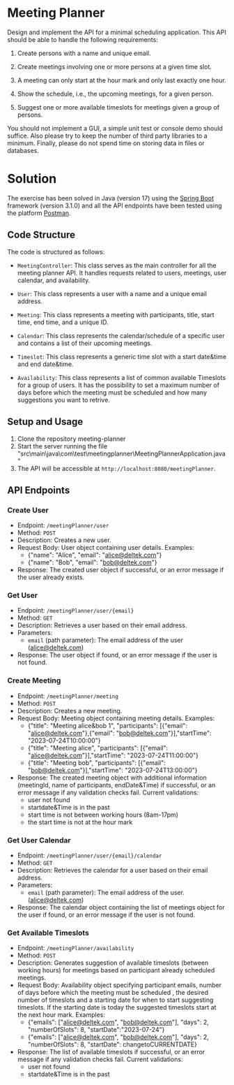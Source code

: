 # Meeting Planner

Design and implement the API for a minimal scheduling application. This API should be able to handle the following requirements:

1) Create persons with a name and unique email.

2) Create meetings involving one or more persons at a given time slot.

3) A meeting can only start at the hour mark and only last exactly one hour.

4) Show the schedule, i.e., the upcoming meetings, for a given person.

5) Suggest one or more available timeslots for meetings given a group of persons.

You should not implement a GUI, a simple unit test or console demo should suffice. Also please try to keep the number of third party libraries to a minimum. 
Finally, please do not spend time on storing data in files or databases.

# Solution
The exercise has been solved in Java (version 17) using the [Spring Boot](https://spring.io/) framework (version 3.1.0) and 
all the API endpoints have been tested using the platform [Postman](https://www.postman.com/).

## Code Structure

The code is structured as follows:

- `MeetingController`: This class serves as the main controller for all the meeting planner API. It handles requests related to users, meetings, user calendar, and availability.

- `User`: This class represents a user with a name and a unique email address.

- `Meeting`: This class represents a meeting with participants, title, start time, end time, and a unique ID.

- `Calendar`: This class represents the calendar/schedule of a specific user and contains a list of their upcoming meetings.

- `Timeslot`: This class represents a generic time slot with a start date&time and end date&time.

- `Availability`: This class represents a list of common available Timeslots for a group of users. It has the possibility to set a maximum number of days before which the meeting must be scheduled and 
              how many suggestions you want to retrive. 

## Setup and Usage

1. Clone the repository meeting-planner
2. Start the server running the file "src\main\java\com\test\meetingplanner\MeetingPlannerApplication.java"
3. The API will be accessible at `http://localhost:8080/meetingPlanner`.

## API Endpoints

### Create User

- Endpoint: `/meetingPlanner/user`
- Method: `POST`
- Description: Creates a new user.
- Request Body: User object containing user details. Examples:
  - {"name": "Alice", "email": "alice@deltek.com"}
  - {"name": "Bob", "email": "bob@deltek.com"}
- Response: The created user object if successful, or an error message if the user already exists.

### Get User

- Endpoint: `/meetingPlanner/user/{email}`
- Method: `GET`
- Description: Retrieves a user based on their email address.
- Parameters:
    - `email` (path parameter): The email address of the user (alice@deltek.com)
- Response: The user object if found, or an error message if the user is not found.

### Create Meeting

- Endpoint: `/meetingPlanner/meeting`
- Method: `POST`
- Description: Creates a new meeting.
- Request Body: Meeting object containing meeting details. Examples:
  - {"title": "Meeting alice&bob 1", "participants": [{"email": "alice@deltek.com"},{"email": "bob@deltek.com"}],"startTime": "2023-07-24T10:00:00"}
  - {"title": "Meeting alice", "participants": [{"email": "alice@deltek.com"}],"startTime": "2023-07-24T11:00:00"}
  - {"title": "Meeting bob", "participants": [{"email": "bob@deltek.com"}],"startTime": "2023-07-24T13:00:00"}
- Response: The created meeting object with additional information (meetingId, name of participants, endDate&Time) if successful, or an error message if any validation checks fail. Current validations:
  - user not found
  - startdate&Time is in the past
  - start time is not between working hours (8am-17pm)
  - the start time is not at the hour mark


### Get User Calendar

- Endpoint: `/meetingPlanner/user/{email}/calendar`
- Method: `GET`
- Description: Retrieves the calendar for a user based on their email address.
- Parameters:
    - `email` (path parameter): The email address of the user. (alice@deltek.com)
- Response: The calendar object containing the list of meetings object for the user if found, or an error message if the user is not found.

### Get Available Timeslots

- Endpoint: `/meetingPlanner/availability`
- Method: `POST`
- Description: Generates suggestion of available timeslots (between working hours) for meetings based on participant already scheduled meetings. 
- Request Body: Availability object specifying participant emails, number of days before which the meeting must be scheduled , the desired number of timeslots and a starting date for  when to start suggesting timeslots. 
If the starting date is today the suggested timeslots start at the next hour mark. Examples:
  - {"emails": ["alice@deltek.com", "bob@deltek.com"], "days": 2, "numberOfSlots": 8, "startDate":"2023-07-24"}
  - {"emails": ["alice@deltek.com", "bob@deltek.com"], "days": 2, "numberOfSlots": 8, "startDate": changetoCURRENTDATE}
- Response: The list of available timeslots if successful, or an error message if any validation checks fail. Current validations:
  - user not found
  - startdate&Time is in the past







